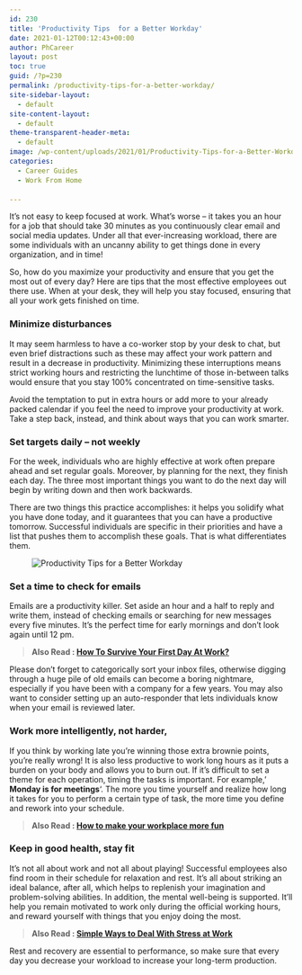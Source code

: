 ```yaml
---
id: 230
title: 'Productivity Tips  for a Better Workday'
date: 2021-01-12T00:12:43+00:00
author: PhCareer
layout: post
toc: true
guid: /?p=230
permalink: /productivity-tips-for-a-better-workday/
site-sidebar-layout:
  - default
site-content-layout:
  - default
theme-transparent-header-meta:
  - default
image: /wp-content/uploads/2021/01/Productivity-Tips-for-a-Better-Workday.jpg
categories:
  - Career Guides
  - Work From Home
 
---
```

It&#8217;s not easy to keep focused at work. What&#8217;s worse &#8211; it takes you an hour for a job that should take 30 minutes as you continuously clear email and social media updates. Under all that ever-increasing workload, there are some individuals with an uncanny ability to get things done in every organization, and in time!

So, how do you maximize your productivity and ensure that you get the most out of every day? Here are tips that the most effective employees out there use. When at your desk, they will help you stay focused, ensuring that all your work gets finished on time.

### Minimize disturbances

It may seem harmless to have a co-worker stop by your desk to chat, but even brief distractions such as these may affect your work pattern and result in a decrease in productivity. Minimizing these interruptions means strict working hours and restricting the lunchtime of those in-between talks would ensure that you stay 100% concentrated on time-sensitive tasks.

Avoid the temptation to put in extra hours or add more to your already packed calendar if you feel the need to improve your productivity at work. Take a step back, instead, and think about ways that you can work smarter.

### Set targets daily &#8211; not weekly

For the week, individuals who are highly effective at work often prepare ahead and set regular goals. Moreover, by planning for the next, they finish each day. The three most important things you want to do the next day will begin by writing down and then work backwards.

There are two things this practice accomplishes: it helps you solidify what you have done today, and it guarantees that you can have a productive tomorrow. Successful individuals are specific in their priorities and have a list that pushes them to accomplish these goals. That is what differentiates them.

<div class="wp-block-image">
  <figure class="aligncenter size-large"><img loading="lazy" width="800" height="348" src="/wp-content/uploads/2021/01/productivity-hacks.png" alt="Productivity Tips  for a Better Workday" class="wp-image-231" srcset="/wp-content/uploads/2021/01/productivity-hacks.png 800w, /wp-content/uploads/2021/01/productivity-hacks-300x131.png 300w, /wp-content/uploads/2021/01/productivity-hacks-768x334.png 768w" sizes="(max-width: 800px) 100vw, 800px" /></figure>
</div>

### Set a time to check for emails

Emails are a productivity killer. Set aside an hour and a half to reply and write them, instead of checking emails or searching for new messages every five minutes. It&#8217;s the perfect time for early mornings and don&#8217;t look again until 12 pm.

<blockquote class="wp-block-quote">
  <p>
    <strong>Also Read : <a href="/how-to-survive-your-first-day-at-work/">How To Survive Your First Day At Work?</a></strong>
  </p>
</blockquote>

Please don&#8217;t forget to categorically sort your inbox files, otherwise digging through a huge pile of old emails can become a boring nightmare, especially if you have been with a company for a few years. You may also want to consider setting up an auto-responder that lets individuals know when your email is reviewed later.

### Work more intelligently, not harder,

If you think by working late you&#8217;re winning those extra brownie points, you&#8217;re really wrong! It is also less productive to work long hours as it puts a burden on your body and allows you to burn out. If it&#8217;s difficult to set a theme for each operation, timing the tasks is important. For example,&#8217; **Monday is for meetings**&#8216;. The more you time yourself and realize how long it takes for you to perform a certain type of task, the more time you define and rework into your schedule.

<blockquote class="wp-block-quote">
  <p>
    <strong>Also Read : <a href="/how-to-make-your-workplace-more-fun/">How to make your workplace more fun</a></strong>
  </p>
</blockquote>

### Keep in good health, stay fit

It&#8217;s not all about work and not all about playing! Successful employees also find room in their schedule for relaxation and rest. It&#8217;s all about striking an ideal balance, after all, which helps to replenish your imagination and problem-solving abilities. In addition, the mental well-being is supported. It&#8217;ll help you remain motivated to work only during the official working hours, and reward yourself with things that you enjoy doing the most.

<blockquote class="wp-block-quote">
  <p>
    <strong>Also Read : <a href="/simple-ways-to-deal-with-stress-at-work/">Simple Ways to Deal With Stress at Work</a></strong>
  </p>
</blockquote>

Rest and recovery are essential to performance, so make sure that every day you decrease your workload to increase your long-term production.
 